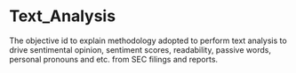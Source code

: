 # Text_Analysis
 The objective id to explain methodology adopted to perform text analysis to drive sentimental opinion, sentiment scores, readability, passive words, personal pronouns and etc. from SEC filings and reports. 
